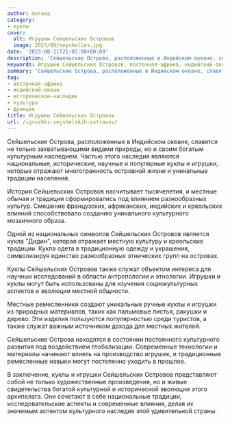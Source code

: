 ```yaml
---
author: morava
category:
- куклы
cover:
  alt: Игрушки Сейшельских Островов
  image: 2023/08/seychelles.jpg
date: '2023-08-11T21:05:00+00:00'
description: 'Сейшельские Острова, расположенные в Индийском океане, славятся не только захватывающими видами природы, но и своим богатым культурным наследием. Частью...'
keywords: Игрушки Сейшельских Островов, восточная-африка, индийский-океан, историческое-наследие, культура, франция, куклы, игрушки, традиции, сейшельских, островов, культурного, сейшельские, острова, только, наследия, национальные, уникальные, местные, разнообразных, кукла
summary: 'Сейшельские Острова, расположенные в Индийском океане, славятся не только захватывающими видами природы, но и своим богатым культурным наследием. Частью...'
tag:
- восточная-африка
- индийский-океан
- историческое-наследие
- культура
- франция
title: Игрушки Сейшельских Островов
url: /igrushki-sejshelskih-ostravov/
---
```


Сейшельские Острова, расположенные в Индийском океане, славятся не только захватывающими видами природы, но и своим богатым культурным наследием. Частью этого наследия являются национальные, исторические, научные и популярные куклы и игрушки, которые отражают многогранность островной жизни и уникальные традиции населения.

История Сейшельских Островов насчитывает тысячелетия, и местные обычаи и традиции сформировались под влиянием разнообразных культур. Смешение французских, африканских, индийских и креольских влияний способствовало созданию уникального культурного мозаичного образа.

Одной из национальных символов Сейшельских Островов является кукла "Дидин", которая отражает местную культуру и креольские традиции. Кукла одета в традиционную одежду и украшения, символизируя единство разнообразных этнических групп на островах.

Куклы Сейшельских Островов также служат объектом интереса для научных исследований в области антропологии и этнологии. Игрушки и куклы могут быть использованы для изучения социокультурных аспектов и эволюции местной общности.

Местные ремесленники создают уникальные ручные куклы и игрушки из природных материалов, таких как пальмовые листья, ракушки и дерево. Эти изделия пользуются популярностью среди туристов, а также служат важным источником дохода для местных жителей.

Сейшельские Острова находятся в состоянии постоянного культурного развития под воздействием глобализации. Современные технологии и материалы начинают влиять на производство игрушек, и традиционные ремесленные навыки могут постепенно уходить в прошлое.

В заключение, куклы и игрушки Сейшельских Островов представляют собой не только художественные произведения, но и живые свидетельства богатой культурной и исторической эволюции этого архипелага. Они сочетают в себе национальные традиции, исследовательские аспекты и современные влияния, делая их значимым аспектом культурного наследия этой удивительной страны.